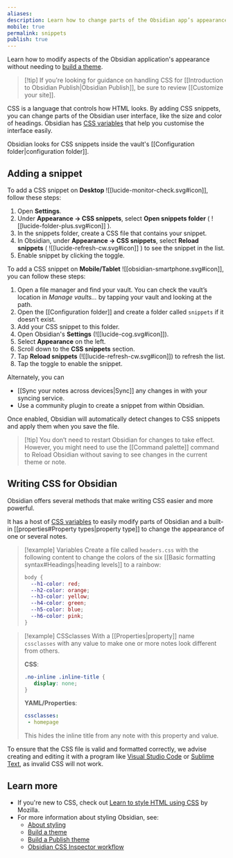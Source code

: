 ```yaml
---
aliases: 
description: Learn how to change parts of the Obsidian app’s appearance without creating a full theme.
mobile: true
permalink: snippets
publish: true
---
```

Learn how to modify aspects of the Obsidian application's appearance without needing to [build a theme](https://docs.obsidian.md/Themes/App+themes/Build+a+theme). 

> [!tip] If you're looking for guidance on handling CSS for [[Introduction to Obsidian Publish|Obsidian Publish]], be sure to review [[Customize your site]].

CSS is a language that controls how HTML looks. By adding CSS snippets, you can change parts of the Obsidian user interface, like the size and color of headings. Obsidian has [CSS variables](https://docs.obsidian.md/Reference/CSS+variables/CSS+variables) that help you customise the interface easily.

Obsidian looks for CSS snippets inside the vault's [[Configuration folder|configuration folder]].

## Adding a snippet

To add a CSS snippet on **Desktop** ![[lucide-monitor-check.svg#icon]], follow these steps:

1. Open **Settings**.
2. Under **Appearance → CSS snippets**, select **Open snippets folder** ( ![[lucide-folder-plus.svg#icon]] ).
3. In the snippets folder, create a CSS file that contains your snippet.
4. In Obsidian, under **Appearance → CSS snippets**, select **Reload snippets** ( ![[lucide-refresh-cw.svg#icon]] ) to see the snippet in the list.
5. Enable snippet by clicking the toggle.

To add a CSS snippet on **Mobile/Tablet** ![[obsidian-smartphone.svg#icon]], you can follow these steps:

1. Open a file manager and find your vault. You can check the vault’s location in _Manage vaults…_ by tapping your vault and looking at the path.
2. Open the [[Configuration folder]] and create a folder called `snippets` if it doesn’t exist.
3. Add your CSS snippet to this folder.
4. Open Obsidian's **Settings** (![[lucide-cog.svg#icon]]).
5. Select **Appearance** on the left.
6. Scroll down to the **CSS snippets** section.
7. Tap **Reload snippets** (![[lucide-refresh-cw.svg#icon]]) to refresh the list.
8. Tap the toggle to enable the snippet.

Alternately, you can
- [[Sync your notes across devices|Sync]] any changes in with your syncing service.
- Use a community plugin to create a snippet from within Obsidian. 

Once enabled, Obsidian will automatically detect changes to CSS snippets and apply them when you save the file. 

> [!tip] You don’t need to restart Obsidian for changes to take effect. However, you might need to use the [[Command palette]] command to Reload Obsidian without saving to see changes in the current theme or note.

## Writing CSS for Obsidian

Obsidian offers several methods that make writing CSS easier and more powerful.

It has a host of [CSS variables](https://docs.obsidian.md/Reference/CSS+variables/CSS+variables) to easily modify parts of Obsidian and a built-in [[properties#Property types|property type]] to change the appearance of one or several notes.

> [!example] Variables
> Create a file called `headers.css` with the following content to change the colors of the six [[Basic formatting syntax#Headings|heading levels]] to a rainbow:
>
> ```css
> body {
>   --h1-color: red;
>   --h2-color: orange;
>   --h3-color: yellow;
>   --h4-color: green;
>   --h5-color: blue;
>   --h6-color: pink;
> }
> ```

> [!example] CSSclasses
> With a [[Properties|property]] name `cssclasses` with any value to make one or more notes look different from others.
> 
> **CSS**:
> ```css
> .no-inline .inline-title {
>    display: none;
> }
> ```
> 
> **YAML/Properties**:
> ```yaml
> cssclasses:
>  - homepage
> ```
> 
> This hides the inline title from any note with this property and value.

To ensure that the CSS file is valid and formatted correctly, we advise creating and editing it with a program like [Visual Studio Code](https://visualstudio.microsoft.com/) or [Sublime Text](https://www.sublimetext.com/), as invalid CSS will not work.

## Learn more

- If you're new to CSS, check out [Learn to style HTML using CSS](https://developer.mozilla.org/en-US/docs/Learn/CSS) by Mozilla.
- For more information about styling Obsidian, see:
  - [About styling](https://docs.obsidian.md/Reference/CSS+variables/About+styling)
  - [Build a theme](https://docs.obsidian.md/Themes/App+themes/Build+a+theme)
  - [Build a Publish theme](https://docs.obsidian.md/Themes/Obsidian+Publish+themes/Build+a+Publish+theme)
  - [Obsidian CSS Inspector workflow](https://forum.obsidian.md/t/obsidian-css-inspector-workflow/58178)
